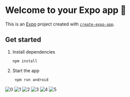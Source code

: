 # Welcome to your Expo app 👋

This is an [Expo](https://expo.dev) project created with [
`create-expo-app`](https://www.npmjs.com/package/create-expo-app).

## Get started

1. Install dependencies

   ```bash
   npm install
   ```

2. Start the app

   ```bash
    npm run android
   ```

![0](./screenshots/img.png)
![1](./screenshots/img_1.png)
![2](./screenshots/img_2.png)
![3](./screenshots/img_3.png)
![4](./screenshots/img_4.png)
![5](./screenshots/img_5.png)

